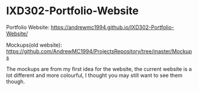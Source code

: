 # IXD302-Portfolio-Website

Portfolio Website: https://andrewmc1994.github.io/IXD302-Portfolio-Website/

Mockups(old website): https://github.com/AndrewMC1994/ProjectsRepository/tree/master/Mockups

The mockups are from my first idea for the website, the current website is a lot different and more colourful, I thought you may still want to see them
though.

